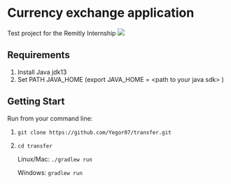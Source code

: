 # Currency exchange application


Test project for the Remitly Internship
![](docs/preview.gif)

## Requirements
1. Install Java jdk13
2. Set PATH JAVA_HOME (export JAVA_HOME = \<path to your java sdk\> ) 

## Getting Start
Run from your command line:
1. `git clone https://github.com/Yegor07/transfer.git `
2. `cd transfer`

    Linux/Mac: `./gradlew run`
    
    Windows: `gradlew run`




